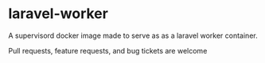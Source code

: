 # laravel-worker

A supervisord docker image made to serve as as a laravel worker container.

Pull requests, feature requests, and bug tickets are welcome
